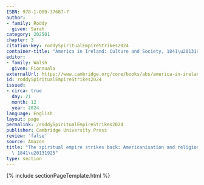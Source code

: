 ```yaml
---
ISBN: 978-1-009-37687-7
author:
- family: Roddy
  given: Sarah
category: 202501
chapter: 3
citation-key: roddySpiritualEmpireStrikes2024
container-title: "America in Ireland: Culture and Society, 1841\u20131925"
editor:
- family: Walsh
  given: Fionnuala
externalUrl: https://www.cambridge.org/core/books/abs/america-in-ireland/spiritual-empire-strikes-back/CAC451F1309570D08039BC2CDFA4C983
id: roddySpiritualEmpireStrikes2024
issued:
- circa: true
  day: 21
  month: 12
  year: 2024
language: English
layout: page
permalink: /roddySpiritualEmpireStrikes2024
publisher: Cambridge University Press
review: 'false'
source: Amazon
title: "The spiritual empire strikes back: Americanisation and religion in Ireland,\
  \ 1841\u20131925"
type: section
---
```

{% include sectionPageTemplate.html %}